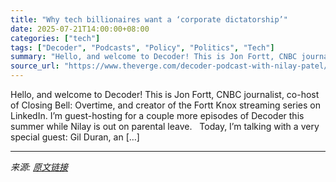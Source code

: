 ```yaml
---
title: "Why tech billionaires want a ‘corporate dictatorship’"
date: 2025-07-21T14:00:00+08:00
categories: ["tech"]
tags: ["Decoder", "Podcasts", "Policy", "Politics", "Tech"]
summary: "Hello, and welcome to Decoder! This is Jon Fortt, CNBC journalist, co-host of Closing Bell: Overtime, and creator of the Fortt Knox streaming series on LinkedIn. I’m guest-hosting for a couple more ep"
source_url: "https://www.theverge.com/decoder-podcast-with-nilay-patel/707010/gil-duran-the-nerd-reich-tech-billionaires-authoritarianism-dictator"
---
```


Hello, and welcome to Decoder! This is Jon Fortt, CNBC journalist, co-host of Closing Bell: Overtime, and creator of the Fortt Knox streaming series on LinkedIn. I’m guest-hosting for a couple more episodes of Decoder this summer while Nilay is out on parental leave.&#160;&#160; Today, I’m talking with a very special guest: Gil Duran, an [&#8230;]

---

*来源: [原文链接](https://www.theverge.com/decoder-podcast-with-nilay-patel/707010/gil-duran-the-nerd-reich-tech-billionaires-authoritarianism-dictator)*
